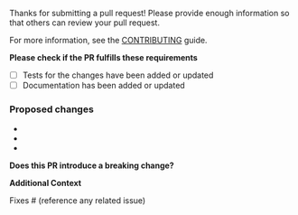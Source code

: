 Thanks for submitting a pull request! Please provide enough information so that others can review your pull request.

For more information, see the [CONTRIBUTING](../CONTRIBUTING.md) guide.

**Please check if the PR fulfills these requirements**

- [ ] Tests for the changes have been added or updated
- [ ] Documentation has been added or updated

### Proposed changes

-
-
-

**Does this PR introduce a breaking change?**

<!-- What changes might users need to make due to this PR? -->

**Additional Context**

Fixes # (reference any related issue)

<!-- Anything else about this PR -->
